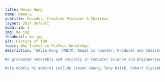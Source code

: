 ```yaml
---
title: Kevin Hung
name: Name-1
subtitle: Founder, Creative Producer & Chairman
layout: 2017_default
modal-id: 1
img: me.jpg
thumbnail: me.jpg
alt: Picture of TBD
topic: Why Invest in FinTech Knowledge
description: "Kevin Hung (洪凱文, Кеша) is Founder, Producer and Chairman of inaugural Birthday Cryptocurrency Conference 2018 and is an aspiring amateur artist, entrepreneur and world renown Imagineer who mixes, marries and combines diverse branches of knowledge learned and observed from creative visualization, meditation, lucid dreaming, public speaking and decentralization into a potent, positive power and force for Good.<br> <br>

He graduated honorably and amicably in Computer Science and Engineering Major-Mathematics Minor from University of California where he Co-Founded the Data Science Student Society in San Diego, meanwhile gaining 5 years of professional internships, engineering positions and contract projects under his belt with companies like Yelp, Qualcomm, Doctible, Supermicro and 5 months of cryptocurrency startup work experience in the sustainable energy blockchain space.<br> <br> 

Role models he admires include Jensen Huang, Tony Hsieh, Robert Kiyosaki, and Jerry Yang, Co-Founder of Yahoo and Marissa Mayer, hoping to revive the glory of the tech giant into newly successful reincarnated ventures and brainchildren for future young generations."

---
```

